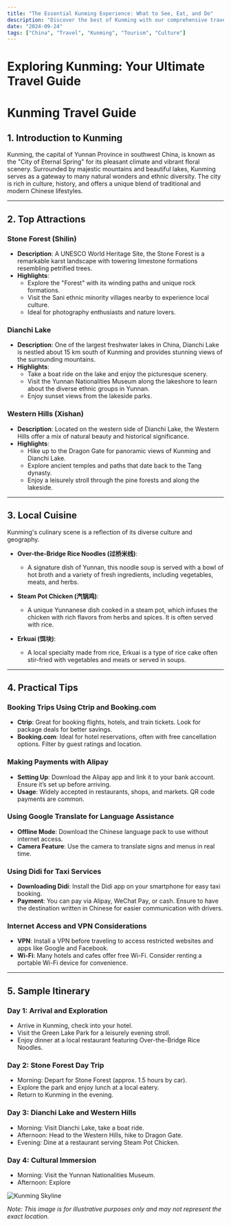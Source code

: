 ```yaml
---
title: "The Essential Kunming Experience: What to See, Eat, and Do"
description: "Discover the best of Kunming with our comprehensive travel guide. Explore top attractions, savor local cuisine, and get insider tips for an unforgettable Chinese adventure."
date: "2024-09-24"
tags: ["China", "Travel", "Kunming", "Tourism", "Culture"]
---
```


# Exploring Kunming: Your Ultimate Travel Guide

# Kunming Travel Guide

## 1. Introduction to Kunming
Kunming, the capital of Yunnan Province in southwest China, is known as the "City of Eternal Spring" for its pleasant climate and vibrant floral scenery. Surrounded by majestic mountains and beautiful lakes, Kunming serves as a gateway to many natural wonders and ethnic diversity. The city is rich in culture, history, and offers a unique blend of traditional and modern Chinese lifestyles.

---

## 2. Top Attractions

### Stone Forest (Shilin)
- **Description**: A UNESCO World Heritage Site, the Stone Forest is a remarkable karst landscape with towering limestone formations resembling petrified trees. 
- **Highlights**:
  - Explore the "Forest" with its winding paths and unique rock formations.
  - Visit the Sani ethnic minority villages nearby to experience local culture.
  - Ideal for photography enthusiasts and nature lovers.

### Dianchi Lake
- **Description**: One of the largest freshwater lakes in China, Dianchi Lake is nestled about 15 km south of Kunming and provides stunning views of the surrounding mountains.
- **Highlights**:
  - Take a boat ride on the lake and enjoy the picturesque scenery.
  - Visit the Yunnan Nationalities Museum along the lakeshore to learn about the diverse ethnic groups in Yunnan.
  - Enjoy sunset views from the lakeside parks.

### Western Hills (Xishan)
- **Description**: Located on the western side of Dianchi Lake, the Western Hills offer a mix of natural beauty and historical significance.
- **Highlights**:
  - Hike up to the Dragon Gate for panoramic views of Kunming and Dianchi Lake.
  - Explore ancient temples and paths that date back to the Tang dynasty.
  - Enjoy a leisurely stroll through the pine forests and along the lakeside.

---

## 3. Local Cuisine
Kunming's culinary scene is a reflection of its diverse culture and geography.

- **Over-the-Bridge Rice Noodles (过桥米线)**: 
  - A signature dish of Yunnan, this noodle soup is served with a bowl of hot broth and a variety of fresh ingredients, including vegetables, meats, and herbs.
  
- **Steam Pot Chicken (汽锅鸡)**: 
  - A unique Yunnanese dish cooked in a steam pot, which infuses the chicken with rich flavors from herbs and spices. It is often served with rice.

- **Erkuai (饵块)**: 
  - A local specialty made from rice, Erkuai is a type of rice cake often stir-fried with vegetables and meats or served in soups.

---

## 4. Practical Tips

### Booking Trips Using Ctrip and Booking.com
- **Ctrip**: Great for booking flights, hotels, and train tickets. Look for package deals for better savings.
- **Booking.com**: Ideal for hotel reservations, often with free cancellation options. Filter by guest ratings and location.

### Making Payments with Alipay
- **Setting Up**: Download the Alipay app and link it to your bank account. Ensure it’s set up before arriving.
- **Usage**: Widely accepted in restaurants, shops, and markets. QR code payments are common.

### Using Google Translate for Language Assistance
- **Offline Mode**: Download the Chinese language pack to use without internet access.
- **Camera Feature**: Use the camera to translate signs and menus in real time.

### Using Didi for Taxi Services
- **Downloading Didi**: Install the Didi app on your smartphone for easy taxi booking.
- **Payment**: You can pay via Alipay, WeChat Pay, or cash. Ensure to have the destination written in Chinese for easier communication with drivers.

### Internet Access and VPN Considerations
- **VPN**: Install a VPN before traveling to access restricted websites and apps like Google and Facebook.
- **Wi-Fi**: Many hotels and cafes offer free Wi-Fi. Consider renting a portable Wi-Fi device for convenience.

---

## 5. Sample Itinerary

### Day 1: Arrival and Exploration
- Arrive in Kunming, check into your hotel.
- Visit the Green Lake Park for a leisurely evening stroll.
- Enjoy dinner at a local restaurant featuring Over-the-Bridge Rice Noodles.

### Day 2: Stone Forest Day Trip
- Morning: Depart for Stone Forest (approx. 1.5 hours by car).
- Explore the park and enjoy lunch at a local eatery.
- Return to Kunming in the evening.

### Day 3: Dianchi Lake and Western Hills
- Morning: Visit Dianchi Lake, take a boat ride.
- Afternoon: Head to the Western Hills, hike to Dragon Gate.
- Evening: Dine at a restaurant serving Steam Pot Chicken.

### Day 4: Cultural Immersion
- Morning: Visit the Yunnan Nationalities Museum.
- Afternoon: Explore

<img src="https://source.unsplash.com/1600x900/?Kunming,cityscape" alt="Kunming Skyline" loading="lazy">

*Note: This image is for illustrative purposes only and may not represent the exact location.*

